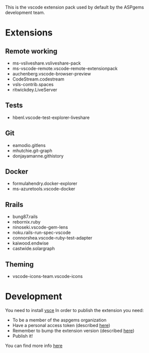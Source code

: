 This is the vscode extension pack used by default by the ASPgems development team.

# Extensions
## Remote working
- ms-vsliveshare.vsliveshare-pack
- ms-vscode-remote.vscode-remote-extensionpack
- auchenberg.vscode-browser-preview
- CodeStream.codestream
- vsls-contrib.spaces
- ritwickdey.LiveServer

## Tests
- hbenl.vscode-test-explorer-liveshare

## Git
- eamodio.gitlens
- mhutchie.git-graph
- donjayamanne.githistory

## Docker
- formulahendry.docker-explorer
- ms-azuretools.vscode-docker

## Rrails
- bung87.rails
- rebornix.ruby
- ninoseki.vscode-gem-lens
- noku.rails-run-spec-vscode
- connorshea.vscode-ruby-test-adapter
- kaiwood.endwise
- castwide.solargraph

## Theming
- vscode-icons-team.vscode-icons
# Development

You need to install [vsce](https://github.com/Microsoft/vscode-docs/blob/master/api/working-with-extensions/publishing-extension.md#vsce
)
In order to publish the extension you need:

- To be a member of the aspgems organization
- Have a personal access token (described [here](https://code.visualstudio.com/api/working-with-extensions/publishing-extension#get-a-personal-access-token))
- Remember to bump the extension version (described [here](https://github.com/Microsoft/vscode-docs/blob/master/api/working-with-extensions/publishing-extension.md#auto-incrementing-the-extension-version))
- Publish it!

You can find more info [here](https://github.com/Microsoft/vscode-docs/blob/master/api/working-with-extensions/publishing-extension.md#publishing-extensions-1)
